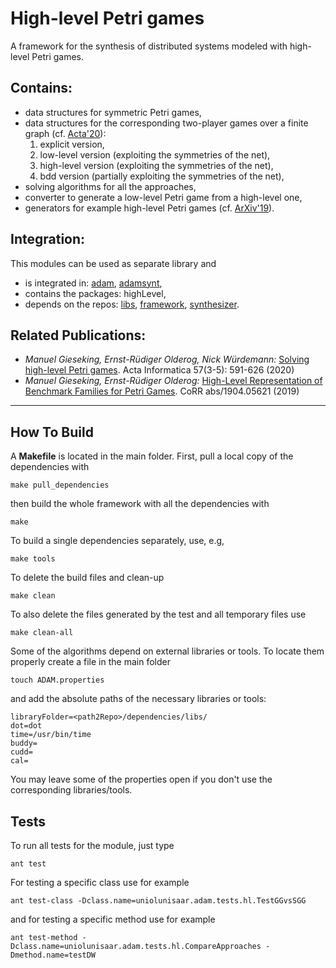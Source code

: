 High-level Petri games
======================
A framework for the synthesis of distributed systems modeled with high-level Petri games.

Contains:
---------
- data structures for symmetric Petri games,
- data structures for the corresponding two-player games over a finite graph (cf. [Acta'20](https://doi.org/10.1007/s00236-020-00368-5)):
  1) explicit version,
  2) low-level version (exploiting the symmetries of the net),
  3) high-level version (exploiting the symmetries of the net),
  4) bdd version (partially exploiting the symmetries of the net),
- solving algorithms for all the approaches,
- converter to generate a low-level Petri game from a high-level one,
- generators for example high-level Petri games (cf. [ArXiv'19](http://arxiv.org/abs/1904.05621)).

Integration:
------------
This modules can be used as separate library and
- is integrated in: [adam](https://github.com/adamtool/adam), [adamsynt](https://github.com/adamtool/adamsynt),
- contains the packages: highLevel,
- depends on the repos: [libs](https://github.com/adamtool/libs), [framework](https://github.com/adamtool/framework), [synthesizer](https://github.com/adamtool/synthesizer).

Related Publications:
---------------------
- _Manuel Gieseking, Ernst-Rüdiger Olderog, Nick Würdemann:_
  [Solving high-level Petri games](https://doi.org/10.1007/s00236-020-00368-5). Acta Informatica 57(3-5): 591-626 (2020)
- _Manuel Gieseking, Ernst-Rüdiger Olderog:_
  [High-Level Representation of Benchmark Families for Petri Games](http://arxiv.org/abs/1904.05621). CoRR abs/1904.05621 (2019)

------------------------------------

How To Build
------------
A __Makefile__ is located in the main folder.
First, pull a local copy of the dependencies with
```
make pull_dependencies
```
then build the whole framework with all the dependencies with
```
make
```
To build a single dependencies separately, use, e.g,
```
make tools
```
To delete the build files and clean-up
```
make clean
```
To also delete the files generated by the test and all temporary files use
```
make clean-all
```
Some of the algorithms depend on external libraries or tools. To locate them properly create a file in the main folder
```
touch ADAM.properties
```
and add the absolute paths of the necessary libraries or tools:
```
libraryFolder=<path2Repo>/dependencies/libs/
dot=dot
time=/usr/bin/time
buddy=
cudd=
cal=
```
You may leave some of the properties open if you don't use the corresponding libraries/tools.

Tests
-----
To run all tests for the module, just type
```
ant test
```
For testing a specific class use for example
```
ant test-class -Dclass.name=uniolunisaar.adam.tests.hl.TestGGvsSGG
```
and for testing a specific method use for example
```
ant test-method -Dclass.name=uniolunisaar.adam.tests.hl.CompareApproaches -Dmethod.name=testDW
```
